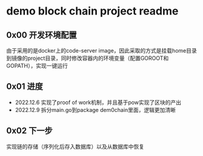 # demo block chain project readme
## 0x00 开发环境配置
由于采用的是docker上的code-server image，因此采取的方式是挂载home目录到镜像的project目录，同时修改容器内的环境变量（配置GOROOT和GOPATH），实现一键运行
## 0x01 进度
* 2022.12.6 实现了proof of work机制，并且基于pow实现了区块的产出
* 2022.12.9 拆分main.go到package dem0chain里面，逻辑更加清晰

## 0x02 下一步
实现链的存储（序列化后存入数据库）以及从数据库中恢复
